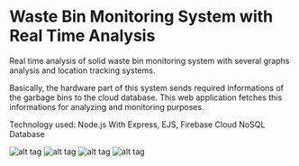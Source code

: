 # Waste Bin Monitoring System with Real Time Analysis

Real time analysis of solid waste bin monitoring system with several graphs analysis and location tracking systems.

Basically, the hardware part of this system sends required informations of the garbage bins to the cloud database. This web application fetches this informations for analyzing and monitoring purposes.

Technology used: Node.js With Express, EJS, Firebase Cloud NoSQL Database


![alt tag](https://user-images.githubusercontent.com/21248324/37837145-ad358e6a-2ede-11e8-9422-b0f50df9474f.JPG)
![alt tag](https://user-images.githubusercontent.com/21248324/37837147-adec40ec-2ede-11e8-929c-c11f3403a0ec.JPG)
![alt tag](https://user-images.githubusercontent.com/21248324/37837148-ae32abd6-2ede-11e8-8b66-d23df4fd6674.JPG)
![alt tag](https://user-images.githubusercontent.com/21248324/37837149-ae7038f2-2ede-11e8-952a-8fc2260e618b.JPG)



